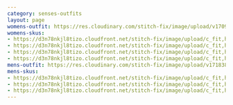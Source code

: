```yaml
---
category: senses-outfits
layout: page
womens-outfit: https://res.cloudinary.com/stitch-fix/image/upload/v1709166448/Style_studio/Styleshuffle/2023-09-12_W_ISOF_E30_4016.jpg
womens-skus:
- https://d3n78nkjl8tizo.cloudfront.net/stitch-fix/image/upload/c_fit,h_720,w_862/v1688770512/fjmrxukefvnbrrwiu4aw.jpg
- https://d3n78nkjl8tizo.cloudfront.net/stitch-fix/image/upload/c_fit,h_720,w_862/v1700099923/smq5otgm7gpymxggnlqb.jpg
- https://d3n78nkjl8tizo.cloudfront.net/stitch-fix/image/upload/c_fit,h_720,w_862/v1690535260/bvvje26jzoy2whhbqimc.jpg
- https://d3n78nkjl8tizo.cloudfront.net/stitch-fix/image/upload/c_fit,h_720,w_862/v1701503319/ppssixfhlcauvpwyionu.jpg
mens-outfit: https://res.cloudinary.com/stitch-fix/image/upload/v1718384183/onboarding/StyleFile/Mens/2024-04-17_M_OLD_R40_00699_1x1.jpg
mens-skus: 
- https://d3n78nkjl8tizo.cloudfront.net/stitch-fix/image/upload/c_fit,h_720,w_862/v1681290117/o4vtwxgivsah1jhrsztf.jpg
- https://d3n78nkjl8tizo.cloudfront.net/stitch-fix/image/upload/c_fit,h_720,w_862/v1683705813/zsv0d2uhgyusvr6jly92.jpg
- https://d3n78nkjl8tizo.cloudfront.net/stitch-fix/image/upload/c_fit,h_720,w_862/v1708739565/pfy90oj0v5r75kayue2q.jpg
---
```


